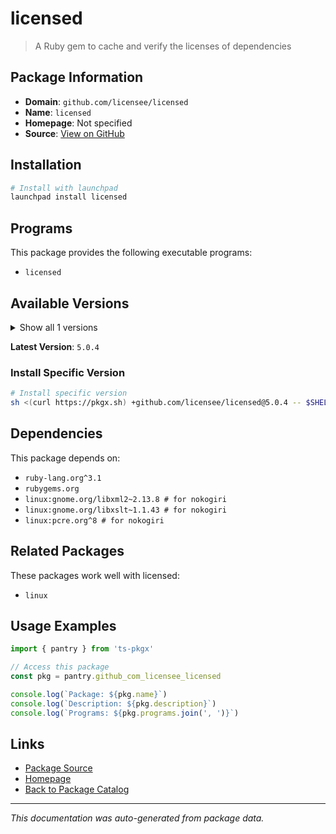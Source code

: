 # licensed

> A Ruby gem to cache and verify the licenses of dependencies

## Package Information

- **Domain**: `github.com/licensee/licensed`
- **Name**: `licensed`
- **Homepage**: Not specified
- **Source**: [View on GitHub](https://github.com/pkgxdev/pantry/tree/main/projects/github.com/licensee/licensed/package.yml)

## Installation

```bash
# Install with launchpad
launchpad install licensed
```

## Programs

This package provides the following executable programs:

- `licensed`

## Available Versions

<details>
<summary>Show all 1 versions</summary>

- `5.0.4`

</details>

**Latest Version**: `5.0.4`

### Install Specific Version

```bash
# Install specific version
sh <(curl https://pkgx.sh) +github.com/licensee/licensed@5.0.4 -- $SHELL -i
```

## Dependencies

This package depends on:

- `ruby-lang.org^3.1`
- `rubygems.org`
- `linux:gnome.org/libxml2~2.13.8 # for nokogiri`
- `linux:gnome.org/libxslt~1.1.43 # for nokogiri`
- `linux:pcre.org^8 # for nokogiri`

## Related Packages

These packages work well with licensed:

- `linux`

## Usage Examples

```typescript
import { pantry } from 'ts-pkgx'

// Access this package
const pkg = pantry.github_com_licensee_licensed

console.log(`Package: ${pkg.name}`)
console.log(`Description: ${pkg.description}`)
console.log(`Programs: ${pkg.programs.join(', ')}`)
```

## Links

- [Package Source](https://github.com/pkgxdev/pantry/tree/main/projects/github.com/licensee/licensed/package.yml)
- [Homepage](#)
- [Back to Package Catalog](../package-catalog.md)

---

*This documentation was auto-generated from package data.*
